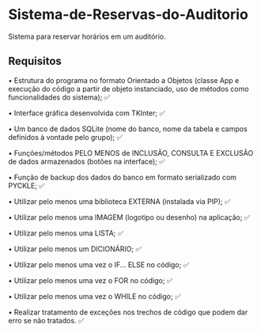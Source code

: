 # Sistema-de-Reservas-do-Auditorio
Sistema para reservar horários em um auditório.


## Requisitos
• Estrutura do programa no formato Orientado a Objetos (classe App e execução do código a partir de objeto instanciado, uso de métodos como funcionalidades do sistema); ✅

• Interface gráfica desenvolvida com TKInter; ✅

• Um banco de dados SQLite (nome do banco, nome da tabela e campos definidos à vontade pelo grupo); ✅

• Funções/métodos PELO MENOS de INCLUSÃO, CONSULTA E EXCLUSÃO de dados armazenados (botões na interface); ✅

• Função de backup dos dados do banco em formato serializado com PYCKLE; ✅

• Utilizar pelo menos uma biblioteca EXTERNA (instalada via PIP); ✅

• Utilizar pelo menos uma IMAGEM (logotipo ou desenho) na aplicação; ✅

• Utilizar pelo menos uma LISTA; ✅

• Utilizar pelo menos um DICIONÁRIO; ✅

• Utilizar pelo menos uma vez o IF... ELSE no código; ✅

• Utilizar pelo menos uma vez o FOR no código; ✅

• Utilizar pelo menos uma vez o WHILE no código; ✅

• Realizar tratamento de exceções nos trechos de código que podem dar erro se não tratados. ✅

